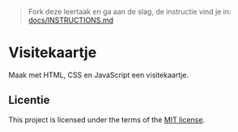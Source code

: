 > Fork deze leertaak en ga aan de slag, de instructie vind je in: [docs/INSTRUCTIONS.md](https://github.com/fdnd-task/your-tribe-profile-card/blob/main/docs/INSTRUCTIONS.md)

# Visitekaartje

Maak met HTML, CSS en JavaScript een visitekaartje.

## Licentie

This project is licensed under the terms of the [MIT license](./LICENSE).

